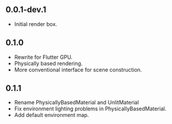 ## 0.0.1-dev.1

* Initial render box.

## 0.1.0

* Rewrite for Flutter GPU.
* Physically based rendering.
* More conventional interface for scene construction.

## 0.1.1

* Rename PhysicallyBasedMaterial and UnlitMaterial
* Fix environment lighting problems in PhysicallyBasedMaterial.
* Add default environment map.
